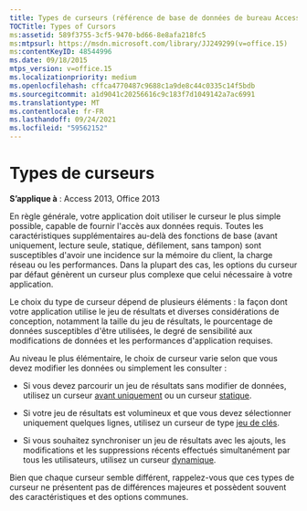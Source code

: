 ```yaml
---
title: Types de curseurs (référence de base de données de bureau Access)
TOCTitle: Types of Cursors
ms:assetid: 589f3755-3cf5-9470-bd66-8e8afa218fc5
ms:mtpsurl: https://msdn.microsoft.com/library/JJ249299(v=office.15)
ms:contentKeyID: 48544996
ms.date: 09/18/2015
mtps_version: v=office.15
ms.localizationpriority: medium
ms.openlocfilehash: cffca4770487c9688c1a9de8c44c0335c14f5bdb
ms.sourcegitcommit: a1d9041c20256616c9c183f7d1049142a7ac6991
ms.translationtype: MT
ms.contentlocale: fr-FR
ms.lasthandoff: 09/24/2021
ms.locfileid: "59562152"
---
```

# <a name="types-of-cursors"></a>Types de curseurs


**S’applique à** : Access 2013, Office 2013

En règle générale, votre application doit utiliser le curseur le plus simple possible, capable de fournir l'accès aux données requis. Toutes les caractéristiques supplémentaires au-delà des fonctions de base (avant uniquement, lecture seule, statique, défilement, sans tampon) sont susceptibles d'avoir une incidence sur la mémoire du client, la charge réseau ou les performances. Dans la plupart des cas, les options du curseur par défaut génèrent un curseur plus complexe que celui nécessaire à votre application.

Le choix du type de curseur dépend de plusieurs éléments : la façon dont votre application utilise le jeu de résultats et diverses considérations de conception, notamment la taille du jeu de résultats, le pourcentage de données susceptibles d'être utilisées, le degré de sensibilité aux modifications de données et les performances d'application requises.

Au niveau le plus élémentaire, le choix de curseur varie selon que vous devez modifier les données ou simplement les consulter :

  - Si vous devez parcourir un jeu de résultats sans modifier de données, utilisez un curseur [avant uniquement](forward-only-cursors.md) ou un curseur [statique](static-cursors.md).

  - Si votre jeu de résultats est volumineux et que vous devez sélectionner uniquement quelques lignes, utilisez un curseur de type [jeu de clés](keyset-cursors.md).

  - Si vous souhaitez synchroniser un jeu de résultats avec les ajouts, les modifications et les suppressions récents effectués simultanément par tous les utilisateurs, utilisez un curseur [dynamique](dynamic-cursors.md).

Bien que chaque curseur semble différent, rappelez-vous que ces types de curseur ne présentent pas de différences majeures et possèdent souvent des caractéristiques et des options communes.

